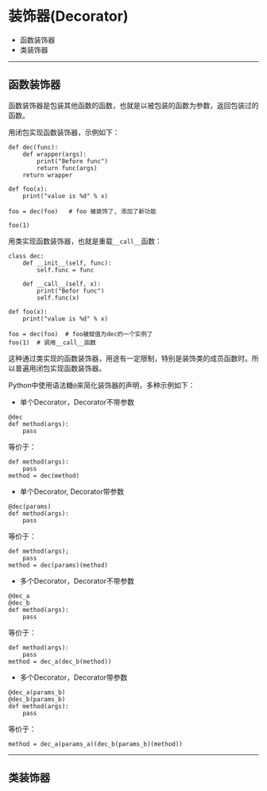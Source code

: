 # 装饰器(Decorator)

+ 函数装饰器
+ 类装饰器

--------------------------------------------------------------------------------
## 函数装饰器
函数装饰器是包装其他函数的函数，也就是以被包装的函数为参数，返回包装过的函数。

用闭包实现函数装饰器，示例如下：
```
def dec(func):
	def wrapper(args):
		print("Before func")
		return func(args)
	return wrapper

def foo(x):
	print("value is %d" % x)

foo = dec(foo)   # foo 被装饰了, 添加了新功能

foo(1)
```

用类实现函数装饰器，也就是重载`__call__`函数：
```
class dec:
	def __init__(self, func):
		self.func = func

	def __call__(self, x):
		print("Befor func")
		self.func(x)

def foo(x):
	print("value is %d" % x)

foo = dec(foo)  # foo被赋值为dec的一个实例了
foo(1)	# 调用__call__函数
```

这种通过类实现的函数装饰器，用途有一定限制，特别是装饰类的成员函数时。所以普遍用闭包实现函数装饰器。

Python中使用语法糖`@`来简化装饰器的声明，多种示例如下：

+ 单个Decorator，Decorator不带参数
```
@dec
def method(args):
	pass
```

等价于：
```
def method(args):
	pass
method = dec(method)
```

+ 单个Decorator, Decorator带参数
```
@dec(params)
def method(args):
	pass
```

等价于：
```
def method(args);
	pass
method = dec(params)(method)
```

+ 多个Decorator，Decorator不带参数
```
@dec_a
@dec_b
def method(args):
	pass
```

等价于：
```
def method(args):
	pass
method = dec_a(dec_b(method))
```

+ 多个Decorator，Decorator带参数
```
@dec_a(params_b)
@dec_b(params_b)
def method(args):
	pass

```
等价于：
```
method = dec_a(params_a)(dec_b(params_b)(method))
```

--------------------------------------------------------------------------------
## 类装饰器

